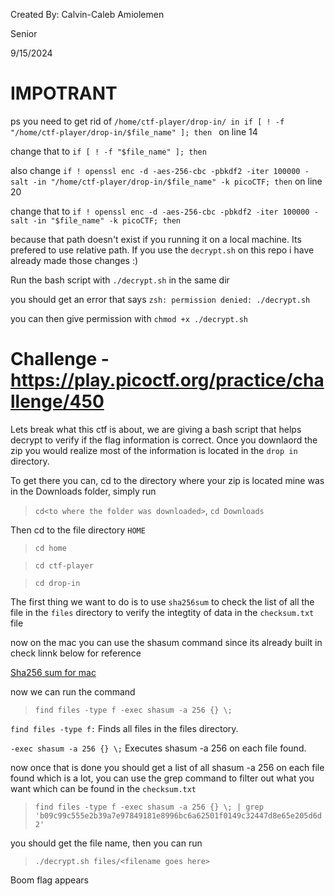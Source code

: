 Created By: Calvin-Caleb Amiolemen

Senior 

9/15/2024

# IMPOTRANT

ps you need to get rid of ```/home/ctf-player/drop-in/ in if [ ! -f "/home/ctf-player/drop-in/$file_name" ]; then ``` on line 14

change that to ```if [ ! -f "$file_name" ]; then```

also change ```if ! openssl enc -d -aes-256-cbc -pbkdf2 -iter 100000 -salt -in "/home/ctf-player/drop-in/$file_name" -k picoCTF; then``` on line 20

change that to ```if ! openssl enc -d -aes-256-cbc -pbkdf2 -iter 100000 -salt -in "$file_name" -k picoCTF; then```


because that path doesn't exist if you running it on a local machine. Its prefered to use relative path. If you use the ``decrypt.sh`` on this repo i have already made those changes :) 

Run the bash script with ```./decrypt.sh``` in the same dir

you should get an error that says ```zsh: permission denied: ./decrypt.sh```

you can then give permission with  ```chmod +x ./decrypt.sh```



# Challenge - https://play.picoctf.org/practice/challenge/450

Lets break what this ctf is about, we are giving a bash script that helps decrypt to verify if the flag information is correct. Once you downlaord the zip you would realize most of the information is located in the ```drop in``` directory. 

To get there you can, cd to the directory where your zip is located mine was in the Downloads folder, simply run

> ```cd<to where the folder was downloaded>```, ```cd Downloads```


Then cd to the file directory ```HOME```

> ```cd home```

> ```cd ctf-player ```

> ```cd drop-in```


The first thing we want to do is to use ```sha256sum``` to check the list of all the file in the ```files``` directory to verify the integtity of data in the ```checksum.txt``` file 

now on the mac you can use the shasum command since its already built in check linnk below for reference

[Sha256 sum for mac](https://forums.linuxmint.com/viewtopic.php?t=348518 )

now we can run the command 

> ```find files -type f -exec shasum -a 256 {} \;```

```find files -type f:``` Finds all files in the files directory.

```-exec shasum -a 256 {} \;``` Executes shasum -a 256 on each file found.

now once that is done you should get a list of all shasum -a 256 on each file found which is a lot, you can use the grep command to filter out what you want which can be found in the ```checksum.txt```

> ```find files -type f -exec shasum -a 256 {} \; | grep 'b09c99c555e2b39a7e97849181e8996bc6a62501f0149c32447d8e65e205d6d2'```

you should get the file name, then you can run 

> ```./decrypt.sh files/<filename goes here> ```

Boom flag appears


